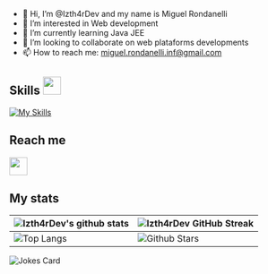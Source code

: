 - 👋 Hi, I’m @Izth4rDev and my name is Miguel Rondanelli
- 👀 I’m interested in Web development
- 🌱 I’m currently learning Java JEE
- 💞️ I’m looking to collaborate on web plataforms developments
- 📫 How to reach me: miguel.rondanelli.inf@gmail.com


<h2> Skills <img src = "https://media2.giphy.com/media/QssGEmpkyEOhBCb7e1/giphy.gif?cid=ecf05e47a0n3gi1bfqntqmob8g9aid1oyj2wr3ds3mg700bl&rid=giphy.gif" width = 32px> </h2>

[![My Skills](https://skillicons.dev/icons?i=js,html,css,vue,tailwind,figma,bootstrap,java,spring,mysql,aws,firebase)](https://skillicons.dev)

<h2>Reach me</h2>
<a href = 'https://www.linkedin.com/in/miguel-rondanelli-b63633150/'> <img width = '32px' align= 'center' src="https://raw.githubusercontent.com/rahulbanerjee26/githubAboutMeGenerator/main/icons/linked-in-alt.svg"/></a> 

<h2>My stats</h2>

| ![Izth4rDev's github stats](https://github-readme-stats.vercel.app/api?username=Izth4rDev&show_icons=true&theme=tokyonight) | ![Izth4rDev GitHub Streak](https://github-readme-streak-stats.herokuapp.com/?user=Izth4rDev&theme=tokyonight) |
| --- | --- |
| ![Top Langs](https://github-readme-stats.vercel.app/api/top-langs/?username=Izth4rDev&theme=tokyonight) | ![Github Stars](https://github-readme-stats.vercel.app/api?username=Izth4rDev&show_icons=true&locale=en&count_private=true&hide_rank=true&custom_title=My%20GitHub%20Stats&disable_animations=true&theme=tokyonight) |

![Jokes Card](https://readme-jokes.vercel.app/api?theme=tokyonight)
